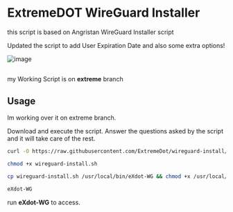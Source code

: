 # ExtremeDOT WireGuard Installer 

this script is based on Angristan WireGuard Installer script

Updated the script to add User Expiration Date and also some extra options!


![image](https://github.com/ExtremeDot/wireguard-install/assets/120102306/9ee5ba7b-1781-4dd6-a716-550b5a3913ef)



##

my Working Script is on **extreme** branch

## Usage

Im working over it on extreme branch.


Download and execute the script. Answer the questions asked by the script and it will take care of the rest.

```bash
curl -O https://raw.githubusercontent.com/ExtremeDot/wireguard-install/extreme/wireguard-install.sh

chmod +x wireguard-install.sh

cp wireguard-install.sh /usr/local/bin/eXdot-WG && chmod +x /usr/local/bin/eXdot-WG

eXdot-WG

```

run **eXdot-WG**  to access.
